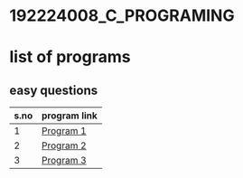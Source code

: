 # 192224008_C_PROGRAMING
# list of programs
## easy questions

| s.no | program link |
| --- | --- |
| 1 | [Program 1](https://www.example.com/program-1) |
| 2 | [Program 2](https://www.example.com/program-2) |
| 3 | [Program 3](https://www.example.com/program-3) |

